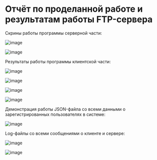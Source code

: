 # Отчёт по проделанной работе и результатам работы FTP-сервера

Скрины работы программы серверной части:

![image](https://user-images.githubusercontent.com/71630161/145289167-da8e3d3b-c9d7-4800-a699-5acf6f1a6b1a.png)

![image](https://user-images.githubusercontent.com/71630161/145289294-3a24ab10-7c24-40f2-88cd-750a122172ee.png)

Результаты работы программы клиентской части:

![image](https://user-images.githubusercontent.com/71630161/145289364-a152a3f9-ac19-4972-98c9-f630da9805ff.png)

![image](https://user-images.githubusercontent.com/71630161/145289412-068c9ab1-bbee-48eb-a580-f4da357108f9.png)

![image](https://user-images.githubusercontent.com/71630161/145289781-5c1aef5d-bf65-4c58-aa0d-8f7a06f5f5fa.png)

![image](https://user-images.githubusercontent.com/71630161/145289466-5f2e6c9c-5d3a-4f82-a666-e7edf03459f4.png)

Демонстрация работы JSON-файла со всеми данными о зарегистрированных пользователях в системе:

![image](https://user-images.githubusercontent.com/71630161/145289589-5555a726-ef24-4aaf-b9a8-3cc6a7fd448c.png)

Log-файлы со всеми сообщениями о клиенте и сервере:

![image](https://user-images.githubusercontent.com/71630161/145289665-0678b791-feb6-4e9f-800d-91f74b3f8505.png)

![image](https://user-images.githubusercontent.com/71630161/145289706-00997793-5975-425b-9ff3-6879f968e7a2.png)

